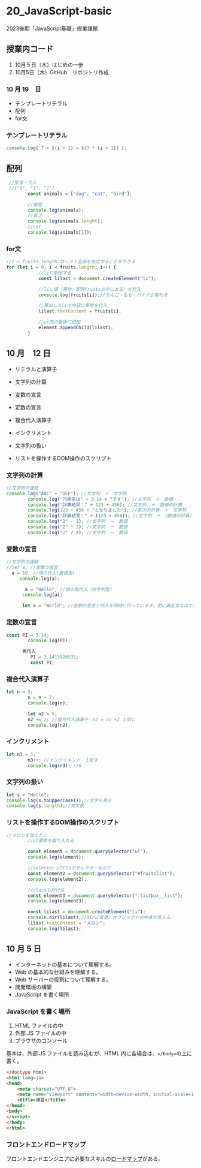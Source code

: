 # 20_JavaScript-basic
 2023後期「JavaScript基礎」授業課題

## 授業内コード
1. 10月５日（木）はじめの一歩
2. 10月5日（木）GitHub　リポジトリ作成

### 10 月 19　日

- テンプレートリテラル
- 配列
- for文


### テンプレートリテラル
```js
console.log(`7 ✕ ${i + 1} = ${7 * (i + 1)}`);
```

## 配列
```js
 //宣言・代入
 //["0", "1", "2"]
        const animals = ["dog", "cat", "bird"];

        //確認
        console.log(animals);
        //長さ
        console.log(animals.lenght);
        //cat
        console.log(animals[1]);
```

### for文
```js
//i < fruits.length;はリスト全部を指定することができる
for (let i = 0; i < fruits.length; i++) {
            //liに創出する
            const lilast = document.createElement("li");

            //liに値（果物・配列fruitsの中にある）を代入
            console.log(fruits[i]);//りんご・もも・バナナが取れる

            //算出したliの内容に果物を代入
            lilast.textContent = fruits[i];

            //ul内の最後に追加
            element.appendChild(lilast);
        }
```


## 10 月　12 日　

- リテラルと演算子
- 文字列の計算
- 変数の宣言
- 定数の宣言
- 複合代入演算子
- インクリメント
- 文字列の扱い

- リストを操作するDOM操作のスクリプト

### 文字列の計算

```js
//文字列の連結
console.log("ABC" + "DEF"); //文字列　＋　文字列
        console.log("円周率は" + 3.14 + "です"); //文字列　＋　数値
        console.log("計算結果：" + 123 + 456); //文字列　＋　数値の計算
        console.log(123 + 456 + "となりました"); //数次の計算　＋　文字列
        console.log("計算結果：" + (123 + 456)); //文字列　＋　（数値の計算）
        console.log("2" - 1); //文字列　ー　数値
        console.log("2" * 3); //文字列　ー　数値
        console.log("2" / 4); //文字列　ー　数値
```

### 変数の宣言
```js
//文字列の連結
//let a; //変数の宣言
  a = 10; //値の代入(数値型)
     console.log(a);

       a = "Hello"; //値の再代入（文字列型）
      console.log(a);

      let a = "World"; //変数の宣言と代入を同時に行っています。更に再宣言なのでエラーとなります。
```

### 定数の宣言
```js
const PI = 3.14;
        console.log(PI);

      再代入
         PI = 3.1415926535;
         const PI;
```

### 複合代入演算子
```js
let n = 5;
        n = n + 2;
        console.log(n);

        let n2 = 5;
        n2 += 2; //複合代入演算子　n2 = n2 +2 と同じ
        console.log(n2);
```

### インクリメント　
```js
let n3 = 5;
        n3++; //インクリメント　１足す
        console.log(n3); //6
```

### 文字列の扱い
```js
let s = "Hello";
console.log(s.toUpperCase());//文字を表示
console.log(s.length);//文字数
```




### リストを操作するDOM操作のスクリプト
```js
//メロンを加えたい
        //ul要素を取り入れる

        const element = document.querySelector("ul");
        console.log(element);

        //selectorってCSSのセレクターなので
        const element2 = document.querySelector("#fruitslist");
        console.log(element2);

        //classも行ける
        const element3 = document.querySelector(".listbox__list");
        console.log(element3);

        const lilast = document.createElement("li");
        console.dir(lilast);//dirに変更。オブジェクトの中身が見える。
        lilast.textContent = "メロン";
        console.log(lilast);
```


## 10 月 5 日

- インターネットの基本について理解する。
- Web の基本的な仕組みを理解する。
- Web サーバーの役割について理解する。
- 開発環境の構築
- JavaScript を書く場所

### JavaScript を書く場所

1. HTML ファイルの中
1. 外部 JS ファイルの中
1. ブラウザのコンソール

基本は、外部 JS ファイルを読み込むが、HTML 内に各場合は、`</body>`の上に書く。

```html
<!doctype html>
<html lang=ja>
<head>
    <meta charset="UTF-8">
    <meta name="viewport" content="width=device-width, initial-scale=1.0">
    <title>演習</title>
</head>
<body>
</script>
</body>
</html>
```

### フロントエンドロードマップ

フロントエンドエンジニアに必要なスキルの[ロードマップ](https://roadmap.sh/frontend)がある。